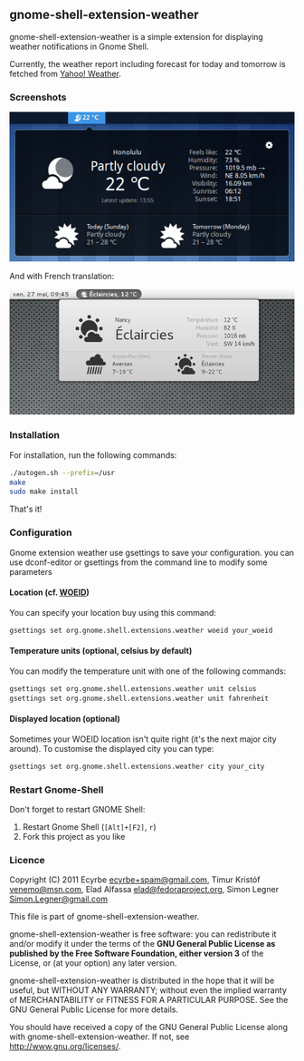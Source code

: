 ## gnome-shell-extension-weather

gnome-shell-extension-weather is a simple extension for displaying weather notifications in Gnome Shell.

Currently, the weather report including forecast for today and tomorrow is fetched from [Yahoo! Weather](http://weather.yahoo.com/).

### Screenshots

![Screenshot](https://github.com/simon04/gnome-shell-extension-weather/raw/master/data/screenshot.png)

And with French translation:  

![Screenshot](https://github.com/simon04/gnome-shell-extension-weather/raw/master/data/screenshot2.png)

### Installation

For installation, run the following commands:

```bash
./autogen.sh --prefix=/usr
make
sudo make install
```
  
That's it!

### Configuration

Gnome extension weather use gsettings to save your configuration. you can use dconf-editor or gsettings from the command line to modify some parameters

#### Location (cf. [WOEID](http://developer.yahoo.com/geo/geoplanet/guide/concepts.html))

You can specify your location buy using this command:

```bash
gsettings set org.gnome.shell.extensions.weather woeid your_woeid
```

#### Temperature units (optional, celsius by default)

You can modify the temperature unit with one of the following commands:

```bash
gsettings set org.gnome.shell.extensions.weather unit celsius
gsettings set org.gnome.shell.extensions.weather unit fahrenheit
```

#### Displayed location (optional)

Sometimes your WOEID location isn't quite right (it's the next major city around). To customise the displayed city you can type:

```bash
gsettings set org.gnome.shell.extensions.weather city your_city
```

### Restart Gnome-Shell

Don't forget to restart GNOME Shell:

1. Restart Gnome Shell (`[Alt]+[F2]`, `r`)
2. Fork this project as you like

### Licence

Copyright (C) 2011
Ecyrbe <ecyrbe+spam@gmail.com>,
Timur Kristóf <venemo@msn.com>,
Elad Alfassa <elad@fedoraproject.org>,
Simon Legner <Simon.Legner@gmail.com>

This file is part of gnome-shell-extension-weather.

gnome-shell-extension-weather is free software: you can redistribute it and/or modify it under the terms of the **GNU General Public License as published by the Free Software Foundation, either version 3** of the License, or (at your option) any later version.

gnome-shell-extension-weather is distributed in the hope that it will be useful, but WITHOUT ANY WARRANTY; without even the implied warranty of MERCHANTABILITY or FITNESS FOR A PARTICULAR PURPOSE.  See the GNU General Public License for more details.

You should have received a copy of the GNU General Public License along with gnome-shell-extension-weather.  If not, see <http://www.gnu.org/licenses/>.


